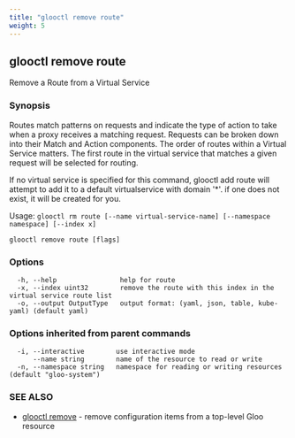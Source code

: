 ```yaml
---
title: "glooctl remove route"
weight: 5
---
```

## glooctl remove route

Remove a Route from a Virtual Service

### Synopsis

Routes match patterns on requests and indicate the type of action to take when a proxy receives a matching request. Requests can be broken down into their Match and Action components. The order of routes within a Virtual Service matters. The first route in the virtual service that matches a given request will be selected for routing. 

If no virtual service is specified for this command, glooctl add route will attempt to add it to a default virtualservice with domain '*'. if one does not exist, it will be created for you.

Usage: `glooctl rm route [--name virtual-service-name] [--namespace namespace] [--index x]`

```
glooctl remove route [flags]
```

### Options

```
  -h, --help                help for route
  -x, --index uint32        remove the route with this index in the virtual service route list
  -o, --output OutputType   output format: (yaml, json, table, kube-yaml) (default yaml)
```

### Options inherited from parent commands

```
  -i, --interactive        use interactive mode
      --name string        name of the resource to read or write
  -n, --namespace string   namespace for reading or writing resources (default "gloo-system")
```

### SEE ALSO

* [glooctl remove](../glooctl_remove)	 - remove configuration items from a top-level Gloo resource

